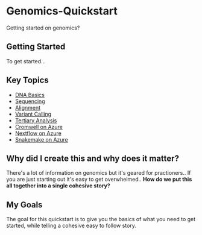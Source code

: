 # Genomics-Quickstart

Getting started on genomics?

## Getting Started

To get started...

## Key Topics

- [DNA Basics](00-Genomics-Basics/dna-basics.md)
- [Sequencing](00-Genomics-Basics/pipelines-basics.md)
- [Alignment](00-Genomics-Basics/pipelines-basics.md#sequencingprimary-analysis)
- [Variant Calling](00-Genomics-Basics/pipelines-basics.md#secondary-analysis)
- [Tertiary Analysis](00-Genomics-Basics/pipelines-basics.md#tertiary-analysis)
- [Cromwell on Azure](01-Cromwell-Azure/README.md)
- [Nextflow on Azure](02-Nextflow-Azure/README.md)
- [Snakemake on Azure](03-Snakemake-Azure/README.md)
  
## Why did I create this and why does it matter?

There's a lot of information on genomics but it's geared for practioners.. If you are just
starting out it's easy to get overwhelmed.. **How do we put this all together into a single cohesive story?**

## My Goals

The goal for this quickstart is to give you the basics of what you need to get started,
while telling a cohesive easy to follow story.
